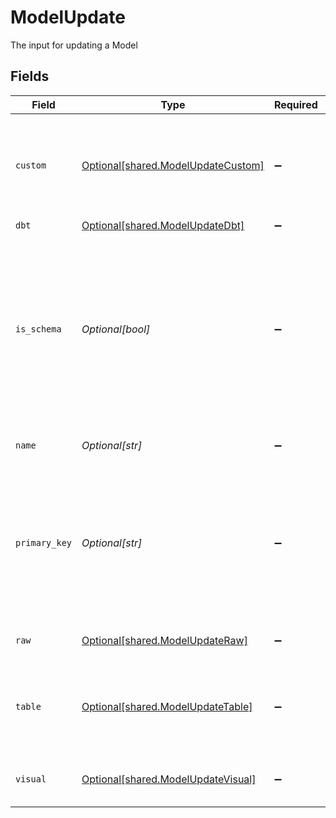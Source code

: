 # ModelUpdate

The input for updating a Model


## Fields

| Field                                                                                                                                    | Type                                                                                                                                     | Required                                                                                                                                 | Description                                                                                                                              |
| ---------------------------------------------------------------------------------------------------------------------------------------- | ---------------------------------------------------------------------------------------------------------------------------------------- | ---------------------------------------------------------------------------------------------------------------------------------------- | ---------------------------------------------------------------------------------------------------------------------------------------- |
| `custom`                                                                                                                                 | [Optional[shared.ModelUpdateCustom]](undefined/models/shared/modelupdatecustom.md)                                                       | :heavy_minus_sign:                                                                                                                       | Custom query for sources that doesn't support sql. For example, Airtable.                                                                |
| `dbt`                                                                                                                                    | [Optional[shared.ModelUpdateDbt]](undefined/models/shared/modelupdatedbt.md)                                                             | :heavy_minus_sign:                                                                                                                       | N/A                                                                                                                                      |
| `is_schema`                                                                                                                              | *Optional[bool]*                                                                                                                         | :heavy_minus_sign:                                                                                                                       | If is_schema is true, the model is just used to build other models.<br/>Either as part of visual querying, or as the root of a visual query. |
| `name`                                                                                                                                   | *Optional[str]*                                                                                                                          | :heavy_minus_sign:                                                                                                                       | The name of the model                                                                                                                    |
| `primary_key`                                                                                                                            | *Optional[str]*                                                                                                                          | :heavy_minus_sign:                                                                                                                       | The primary key will be null if the query doesn't get directly synced (e.g. a relationship table for visual querying)                    |
| `raw`                                                                                                                                    | [Optional[shared.ModelUpdateRaw]](undefined/models/shared/modelupdateraw.md)                                                             | :heavy_minus_sign:                                                                                                                       | Standard raw SQL query                                                                                                                   |
| `table`                                                                                                                                  | [Optional[shared.ModelUpdateTable]](undefined/models/shared/modelupdatetable.md)                                                         | :heavy_minus_sign:                                                                                                                       | Table-based query that fetches on a table instead of SQL                                                                                 |
| `visual`                                                                                                                                 | [Optional[shared.ModelUpdateVisual]](undefined/models/shared/modelupdatevisual.md)                                                       | :heavy_minus_sign:                                                                                                                       | Visual query, used by audience                                                                                                           |
